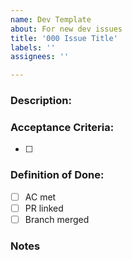 ```yaml
---
name: Dev Template
about: For new dev issues
title: '000 Issue Title'
labels: ''
assignees: ''

---
```


### Description:



### Acceptance Criteria:
- [ ]

### Definition of Done:
- [ ] AC met
- [ ] PR linked
- [ ] Branch merged

### Notes
